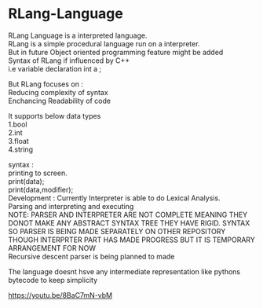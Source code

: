# RLang-Language
RLang Language is a interpreted language.<br>
RLang is a simple procedural language run on a interpreter.<br>
But in future Object oriented programming feature might be added<br>
Syntax of RLang if influenced by C++<br>
i.e variable declaration int a ;<br>

But RLang focuses on :<br>
Reducing complexity of syntax <br>
Enchancing Readability of code<br>

It supports below data types <br>
1.bool<br>
2.int<br>
3.float<br>
4.string <br>

syntax :<br>
printing to screen.<br>
print(data);<br>
print(data,modifier);<br>
Development :
Currently Interpreter is able to do Lexical Analysis.<br>
Parsing and interpreting and executing<br>
NOTE: PARSER AND INTERPRETER ARE NOT COMPLETE MEANING THEY DONOT MAKE ANY ABSTRACT SYNTAX TREE THEY HAVE RIGID.
SYNTAX SO PARSER IS BEING MADE SEPARATELY ON OTHER REPOSITORY<br>
THOUGH INTERPRTER PART HAS MADE PROGRESS BUT IT IS TEMPORARY ARRANGEMENT FOR NOW<br>
Recursive descent parser is being planned to made<br>


The language doesnt hsve any intermediate representation like pythons bytecode to keep simplicity<br>


https://youtu.be/8BaC7mN-vbM

